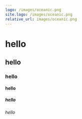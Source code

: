 ```yaml
---
logo: /images/oceanic.png
site.logo: /images/oceanic.png
relative_url: images/oceanic.png
---
```


# hello

## hello

### hello

#### hello

##### hello

###### hello
